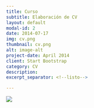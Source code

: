 ```yaml
---
title: Curso 
subtitle: Elaboración de CV
layout: default
modal-id: 2
date: 2014-07-17
img: cv.png
thumbnail: cv.png
alt: image-alt
project-date: April 2014
client: Start Bootstrap
category: CV
description: 
excerpt_separator: <!--listo-->

---
```


![](https://www.uv.mx/filu/files/2013/01/Pagina-en-obras.jpg)

<!--listo-->
